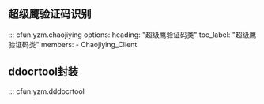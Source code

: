 
## 超级鹰验证码识别

::: cfun.yzm.chaojiying
    options:
      heading: "超级鹰验证码类"
      toc_label: "超级鹰验证码类"
      members:
        - Chaojiying_Client


## ddocrtool封装

::: cfun.yzm.dddocrtool
